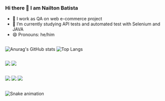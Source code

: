 ### Hi there 👋 I am Nailton Batista
- 🔭 I work as QA on web e-commerce project
- 🌱 I’m currently studying API tests and automated test with Selenium and JAVA
- 😄 Pronouns: he/him
##
![Anurag's GitHub stats](https://github-readme-stats.vercel.app/api?username=nbatista13&count_private=true&show_icons=true&theme=midnight-purple) ![Top Langs](https://github-readme-stats.vercel.app/api/top-langs/?username=nbatista13&theme=midnight-purple)
##
<div> 
  <a href = "mailto:nailton.oliveira01@gmail.com"><img src="https://img.shields.io/badge/Gmail-D14836?style=for-the-badge&logo=gmail&logoColor=white" target="_blank"></a>
  <a href="https://www.linkedin.com/in/nailton-batista-6089a7101/" target="_blank"><img src="https://img.shields.io/badge/-LinkedIn-%230077B5?style=for-the-badge&logo=linkedin&logoColor=white" target="_blank"></a> 
  
</div>

##
<div> 
  <img src="https://img.shields.io/badge/Java-ED8B00?style=for-the-badge&logo=java&logoColor=white"></a>
  <img src="https://img.shields.io/badge/GIT-E44C30?style=for-the-badge&logo=git&logoColor=white"></a>
  <img src="https://img.shields.io/badge/Jira-0052CC?style=for-the-badge&logo=Jira&logoColor=white"></a>
    
</div>

##
![Snake animation](https://github.com/nbatista13/nbatista13/blob/output/github-contribution-grid-snake.svg)
